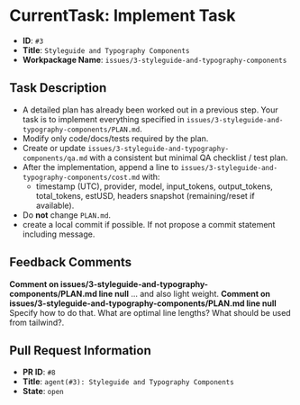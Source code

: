 # CurrentTask: Implement Task

- **ID**: `#3`
- **Title**: `Styleguide and Typography Components`
- **Workpackage Name**: `issues/3-styleguide-and-typography-components`

## Task Description

- A detailed plan has already been worked out in a previous step. Your task is to implement everything specified in `issues/3-styleguide-and-typography-components/PLAN.md`.
- Modify only code/docs/tests required by the plan.
- Create or update `issues/3-styleguide-and-typography-components/qa.md` with a consistent but minimal QA checklist / test plan.
- After the implementation, append a line to `issues/3-styleguide-and-typography-components/cost.md` with:
  - timestamp (UTC), provider, model, input_tokens, output_tokens, total_tokens, estUSD, headers snapshot (remaining/reset if available).
- Do **not** change `PLAN.md`.
- create a local commit if possible. If not propose a commit statement including message.

## Feedback Comments

__Comment on issues/3-styleguide-and-typography-components/PLAN.md line null__
... and also light weight.
__Comment on issues/3-styleguide-and-typography-components/PLAN.md line null__
Specify how to do that. What are optimal line lengths? What should be used from tailwind?.

## Pull Request Information
- **PR ID**: `#8`
- **Title**: `agent(#3): Styleguide and Typography Components`
- **State**: `open`
